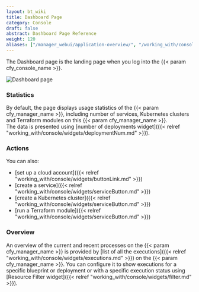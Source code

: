 ```yaml
---
layout: bt_wiki
title: Dashboard Page
category: Console
draft: false
abstract: Dashboard Page Reference
weight: 120
aliases: ["/manager_webui/application-overview/", "/working_with/console/application-overview/", "/working_with/console/dashboard-page/"]
---
```


The Dashboard page is the landing page when you log into the {{< param cfy_console_name >}}.

![Dashboard page]( /images/ui/pages/dashboard-page.png )

### Statistics

By default, the page displays usage statistics of the {{< param cfy_manager_name >}}, including number of services, Kubernetes clusters and Terraform modules on this {{< param cfy_manager_name >}}.<br />
The data is presented using [number of deployments widget]({{< relref "working_with/console/widgets/deploymentNum.md" >}}).

### Actions

You can also:

* [set up a cloud account]({{< relref "working_with/console/widgets/buttonLink.md" >}})
* [create a service]({{< relref "working_with/console/widgets/serviceButton.md" >}})
* [create a Kubernetes cluster]({{< relref "working_with/console/widgets/serviceButton.md" >}})
* [run a Terraform module]({{< relref "working_with/console/widgets/serviceButton.md" >}})


### Overview

An overview of the current and recent processes on the {{< param cfy_manager_name >}} is provided by [list of all the executions]({{< relref "working_with/console/widgets/executions.md" >}}) on the {{< param cfy_manager_name >}}.
You can configure it to show executions for a specific blueprint or deployment or with a specific execution status using [Resource Filter widget]({{< relref "working_with/console/widgets/filter.md" >}}).
